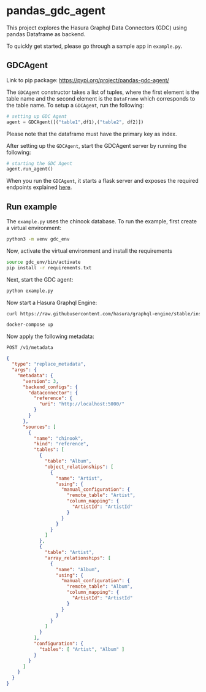 # pandas_gdc_agent

This project explores the Hasura Graphql Data Connectors (GDC) using pandas
Dataframe as backend.

To quickly get started, please go through a sample app in `example.py`.

## GDCAgent

Link to pip package: https://pypi.org/project/pandas-gdc-agent/

The `GDCAgent` constructor takes a list of tuples, where the first element
is the table name and the second element is the `DataFrame` which corresponds
to the table name. To setup a `GDCAgent`, run the following:

``` python
# setting up GDC Agent
agent = GDCAgent([("table1",df1),("table2", df2)])
```

Please note that the dataframe must have the primary key as index.

After setting up the `GDCAgent`, start the GDCAgent server by running the
following:

``` python
# starting the GDC Agent
agent.run_agent()
```

When you run the `GDCAgent`, it starts a flask server and exposes the required
endpoints explained [here](https://github.com/hasura/graphql-engine-mono/tree/main/dc-agents#implementing-data-connector-agents).

## Run example

The `example.py` uses the chinook database. To run the example, first create a
virtual environment:

``` bash
python3 -m venv gdc_env 
```

Now, activate the virtual environment and install the requirements

``` bash
source gdc_env/bin/activate
pip install -r requirements.txt
```

Next, start the GDC agent:
``` bash
python example.py
```

Now start a Hasura Graphql Engine:
``` bash
curl https://raw.githubusercontent.com/hasura/graphql-engine/stable/install-manifests/docker-compose/docker-compose.yaml -o docker-compose.yml

docker-compose up
```

Now apply the following metadata:

```
POST /v1/metadata
```

``` json
{
  "type": "replace_metadata",
  "args": {
    "metadata": {
      "version": 3,
      "backend_configs": {
        "dataconnector": {
          "reference": {
            "uri": "http://localhost:5000/"
          }
        }
      },
      "sources": [
        {
          "name": "chinook",
          "kind": "reference",
          "tables": [
            {
              "table": "Album",
              "object_relationships": [
                {
                  "name": "Artist",
                  "using": {
                    "manual_configuration": {
                      "remote_table": "Artist",
                      "column_mapping": {
                        "ArtistId": "ArtistId"
                      }
                    }
                  }
                }
              ]
            },
            {
              "table": "Artist",
              "array_relationships": [
                {
                  "name": "Album",
                  "using": {
                    "manual_configuration": {
                      "remote_table": "Album",
                      "column_mapping": {
                        "ArtistId": "ArtistId"
                      }
                    }
                  }
                }
              ]
            }
          ],
          "configuration": {
            "tables": [ "Artist", "Album" ]
          }
        }
      ]
    }
  }
}
```
